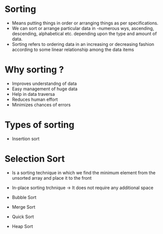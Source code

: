 # Sorting
- Means putting things in order or arranging things as per specifications.
- We can sort or arrange particular data in -numerous wys, ascending, descending, alphabetical etc. depending upon the type and amount of data.
- Sorting refers to ordering data in an increasing or decreasing fashion according to some linear relationship among the data items

# Why sorting ?
- Improves understandng of data
- Easy management of huge data
- Help in data traversa
- Reduces human effort
- Minimizes chances of errors


# Types of sorting 
- Insertion sort

# Selection Sort
- Is a sorting technique in which we find the minimum element from the unsorted array and place it to the front
- In-place sorting trchnique -> It does not require any additional space  

- Bubble Sort
- Merge Sort
- Quick Sort
- Heap Sort


